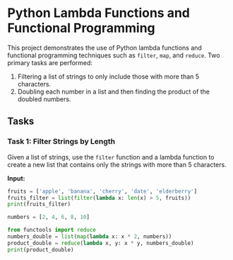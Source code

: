 # Python Lambda Functions and Functional Programming

This project demonstrates the use of Python lambda functions and functional programming techniques such as `filter`, `map`, and `reduce`. Two primary tasks are performed:

1. Filtering a list of strings to only include those with more than 5 characters.
2. Doubling each number in a list and then finding the product of the doubled numbers.

## Tasks

### Task 1: Filter Strings by Length

Given a list of strings, use the `filter` function and a lambda function to create a new list that contains only the strings with more than 5 characters.

**Input:**

```python
fruits = ['apple', 'banana', 'cherry', 'date', 'elderberry']
fruits_filter = list(filter(lambda x: len(x) > 5, fruits))
print(fruits_filter)

numbers = [2, 4, 6, 8, 10]

from functools import reduce
numbers_double = list(map(lambda x: x * 2, numbers))
product_double = reduce(lambda x, y: x * y, numbers_double)
print(product_double)
